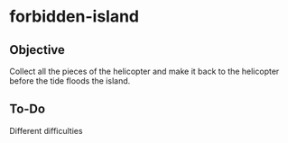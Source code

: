 # forbidden-island

## Objective
Collect all the pieces of the helicopter and make it back to the helicopter before the tide floods the island.

## To-Do
Different difficulties
